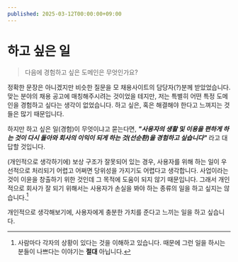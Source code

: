 ```yaml
---
published: 2025-03-12T00:00:00+09:00
---
```


하고 싶은 일
=========

> 다음에 경험하고 싶은 도메인은 무엇인가요?

정확한 문장은 아니겠지만 비슷한 질문을 모 채용사이트의 담당자(?)분께
받았었습니다. 맞는 분야의 채용 공고에 매칭해주시려는 것이었을 테지만, 저는
특별히 어떤 특정 도메인을 경험하고 싶다는 생각이 없었습니다. 하고 싶은, 혹은
해결해야 한다고 느껴지는 것들은 많기 때문입니다.

하지만 하고 싶은 일(경험)이 무엇이냐고 묻는다면, _**"사용자의 생활 및 이용을
편하게 하는 것이 다시 돌아와 회사의 이익이 되게 하는 것(선순환)을 경험하고
싶습니다"**_ 라고 대답할 것입니다.

(개인적으로 생각하기에) 보상 구조가 잘못되어 있는 경우, 사용자를 위해 하는 일이
우선적으로 처리되기 어렵고 어쩌면 당위성을 가지기도 어렵다고 생각합니다.
사업이라는 것이 이윤을 창출하기 위한 것인데 그 목적에 도움이 되지 않기
때문입니다. 그래서 개인적으로 회사가 잘 되기 위해서는 사용자가 손실을 봐야 하는
종류의 일을 하고 싶지는 않습니다.[^1]

개인적으로 생각해보기에, 사용자에게 충분한 가치를 준다고 느끼는 일을 하고
싶습니다.

</main>

[^1]: 사람마다 각자의 상황이 있다는 것을 이해하고 있습니다. 때문에 그런 일을
    하시는 분들이 나쁘다는 이야기는 **절대** 아닙니다.
